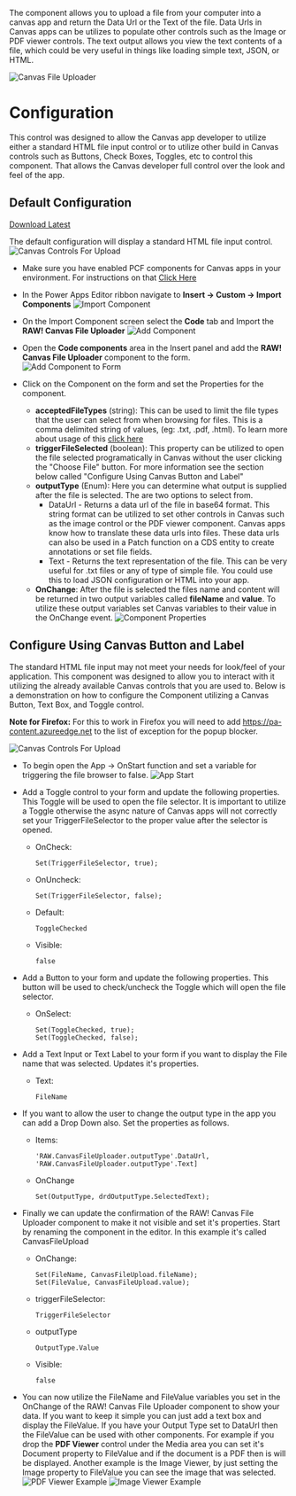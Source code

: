 The component allows you to upload a file from your computer into a canvas app and return the Data Url or the Text of the file.  Data Urls in Canvas apps can be utilizes to populate other controls such as the Image or PDF viewer controls.  The text output allows you view the text contents of a file, which could be very useful in things like loading simple text, JSON, or HTML.

![Canvas File Uploader](./images/CanvasFileUploader.gif)

# Configuration
This control was designed to allow the Canvas app developer to utilize either a standard HTML file input control or to utilize other build in Canvas controls such as Buttons, Check Boxes, Toggles, etc to control this component.  That allows the Canvas developer full control over the look and feel of the app.

## Default Configuration

[Download Latest](https://github.com/rwilson504/PCFControls/releases/latest/download/CanvasFileUploaderComponent_managed.zip)

The default configuration will display a standard HTML file input control.
![Canvas Controls For Upload](./images/StandardInput.png)

* Make sure you have enabled PCF components for Canvas apps in your environment.  For instructions on that [Click Here](https://docs.microsoft.com/en-us/powerapps/developer/component-framework/component-framework-for-canvas-apps)

* In the Power Apps Editor ribbon navigate to **Insert -> Custom -> Import Components**
![Import Component](./images/ImportComponentRibbon.png)

* On the Import Component screen select the **Code** tab and Import the **RAW! Canvas File Uploader**
![Add Component](./images/ImportComponent.png)

* Open the **Code components** area in the Insert panel and add the **RAW! Canvas File Uploader** component to the form.  
![Add Component to Form](./images/AddComponentToForm.png)

* Click on the Component on the form and set the Properties for the component.
    * **acceptedFileTypes** (string): This can be used to limit the file types that the user can select from when browsing for files.  This is a comma delimited string of values, (eg: .txt, .pdf, .html).  To learn more about usage of this [click here](https://www.w3schools.com/tags/att_input_accept.asp)
    * **triggerFileSelected** (boolean): This property can be utilized to open the file selected programatically in Canvas without the user clicking the "Choose File" button.  For more information see the section below called "Configure Using Canvas Button and Label"
    * **outputType** (Enum): Here you can determine what output is supplied after the file is selected.  The are two options to select from.
        * DataUrl - Returns a data url of the file in base64 format.  This string format can be utilized to set other controls in Canvas such as the image control or the PDF viewer component.  Canvas apps know how to translate these data urls into files.  These data urls can also be used in a Patch function on a CDS entity to create annotations or set file fields.
        * Text - Returns the text representation of the file.  This can be very useful for .txt files or any of type of simple file.  You could use this to load JSON configuration or HTML into your app.
    * **OnChange**: After the file is selected the files name and content will be returned in two output variables called **fileName** and **value**.  To utilize these output variables set Canvas variables to their value in the OnChange event.
    ![Component Properties](./images/ComponentProperties.png)


## Configure Using Canvas Button and Label
The standard HTML file input may not meet your needs for look/feel of your application.  This component was designed to allow you to interact with it utilizing the already available Canvas controls that you are used to.  Below is a demonstration on how to configure the Component utilizing a Canvas Button, Text Box, and Toggle control.

**Note for Firefox:** For this to work in Firefox you will need to add https://pa-content.azureedge.net to the list of exception for the popup blocker.

![Canvas Controls For Upload](./images/CanvasComponentUpload.png)

* To begin open the App -> OnStart function and set a variable for triggering the file browser to false.
![App Start](./images/CustomAppStart.png)

* Add a Toggle control to your form and update the following properties.  This Toggle will be used to open the file selector. It is important to utilize a Toggle otherwise the async nature of Canvas apps will not correctly set your TriggerFileSelector to the proper value after the selector is opened.
    * OnCheck: 
        ```
        Set(TriggerFileSelector, true);
        ```
    * OnUncheck: 
        ```
        Set(TriggerFileSelector, false);
        ```
    * Default: 
        ```
        ToggleChecked
        ```
    * Visible: 
        ```
        false
        ```
* Add a Button to your form and update the following properties.  This button will be used to check/uncheck the Toggle which will open the file selector.
    * OnSelect:
        ```
        Set(ToggleChecked, true);
        Set(ToggleChecked, false);
        ```

* Add a Text Input or Text Label to your form if you want to display the File name that was selected.  Updates it's properties.
    * Text:
        ```
        FileName
        ```

* If you want to allow the user to change the output type in the app you can add a Drop Down also.  Set the properties as follows.
    * Items:
        ```
        'RAW.CanvasFileUploader.outputType'.DataUrl, 'RAW.CanvasFileUploader.outputType'.Text]
        ```
    * OnChange
        ```
        Set(OutputType, drdOutputType.SelectedText);
        ```

* Finally we can update the confirmation of the RAW! Canvas File Uploader component to make it not visible and set it's properties.  Start by renaming the component in the editor.  In this example it's called CanvasFileUpload
    * OnChange: 
        ```
        Set(FileName, CanvasFileUpload.fileName);
        Set(FileValue, CanvasFileUpload.value);
        ```
    * triggerFileSelector:
        ```
        TriggerFileSelector
        ```
    * outputType
        ```
        OutputType.Value
        ```
    * Visible:
        ```
        false
        ```
        
* You can now utilize the FileName and FileValue variables you set in the OnChange of the RAW! Canvas File Uploader component to show your data.  If you want to keep it simple you can just add a text box and display the FileValue.  If you have your Output Type set to DataUrl then the FileValue can be used with other components.  For example if you drop the **PDF Viewer** control under the Media area you can set it's Document property to FileValue and if the document is a PDF then is will be displayed. Another example is the Image Viewer, by just setting the Image property to FileValue you can see the image that was selected.
![PDF Viewer Example](./images/PDFViewer.png)
![Image Viewer Example](./images/ImageViewer.png)